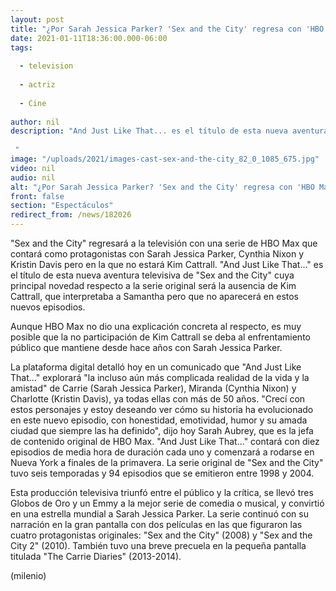 ```yaml
---
layout: post
title: "¿Por Sarah Jessica Parker? 'Sex and the City' regresa con 'HBO Max' sin Kim Cattrall (Samantha)"
date: 2021-01-11T18:36:00.000-06:00
tags:
  
  - television
  
  - actriz
  
  - Cine
  
author: nil
description: "And Just Like That... es el título de esta nueva aventura televisiva de Sex and the City cuya principal novedad respecto a la serie original será la ausencia de Kim Cattrall, que interpretaba a Samantha.   "
image: "/uploads/2021/images-cast-sex-and-the-city_82_0_1085_675.jpg"
video: nil
audio: nil
alt: "¿Por Sarah Jessica Parker? 'Sex and the City' regresa con 'HBO Max' sin Kim Cattrall (Samantha)"
front: false
section: "Espectáculos"
redirect_from: /news/182026
---
```


"Sex and the City" regresará a la televisión con una serie de HBO Max que contará como protagonistas con Sarah Jessica Parker, Cynthia Nixon y Kristin Davis pero en la que no estará Kim Cattrall. "And Just Like That..." es el título de esta nueva aventura televisiva de "Sex and the City" cuya principal novedad respecto a la serie original será la ausencia de Kim Cattrall, que interpretaba a Samantha pero que no aparecerá en estos nuevos episodios.

Aunque HBO Max no dio una explicación concreta al respecto, es muy posible que la no participación de Kim Cattrall se deba al enfrentamiento público que mantiene desde hace años con Sarah Jessica Parker. 

La plataforma digital detalló hoy en un comunicado que "And Just Like That..." explorará "la incluso aún más complicada realidad de la vida y la amistad" de Carrie (Sarah Jessica Parker), Miranda (Cynthia Nixon) y Charlotte (Kristin Davis), ya todas ellas con más de 50 años. "Crecí con estos personajes y estoy deseando ver cómo su historia ha evolucionado en este nuevo episodio, con honestidad, emotividad, humor y su amada ciudad que siempre las ha definido", dijo hoy Sarah Aubrey, que es la jefa de contenido original de HBO Max. "And Just Like That..." contará con diez episodios de media hora de duración cada uno y comenzará a rodarse en Nueva York a finales de la primavera. La serie original de "Sex and the City" tuvo seis temporadas y 94 episodios que se emitieron entre 1998 y 2004. 

Esta producción televisiva triunfó entre el público y la crítica, se llevó tres Globos de Oro y un Emmy a la mejor serie de comedia o musical, y convirtió en una estrella mundial a Sarah Jessica Parker. La serie continuó con su narración en la gran pantalla con dos películas en las que figuraron las cuatro protagonistas originales: "Sex and the City" (2008) y "Sex and the City 2" (2010). También tuvo una breve precuela en la pequeña pantalla titulada "The Carrie Diaries" (2013-2014). 

(milenio)
